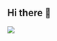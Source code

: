 ## Hi there 👋

[![](https://komarev.com/ghpvc/?moxiebagas=moxiebagas)](https://hits.sh/github.com/moxiebagas.svg?label=Profile%20Views&color=007ec6)
<!--
**moxiebagas/moxiebagas** is a ✨ _special_ ✨ repository because its `README.md` (this file) appears on your GitHub profile.

Here are some ideas to get you started:

- 🔭 I’m currently working on ...
- 🌱 I’m currently learning ...
- 👯 I’m looking to collaborate on ...
- 🤔 I’m looking for help with ...
- 💬 Ask me about ...
- 📫 How to reach me: ...
- 😄 Pronouns: ...
- ⚡ Fun fact: ...
-->
